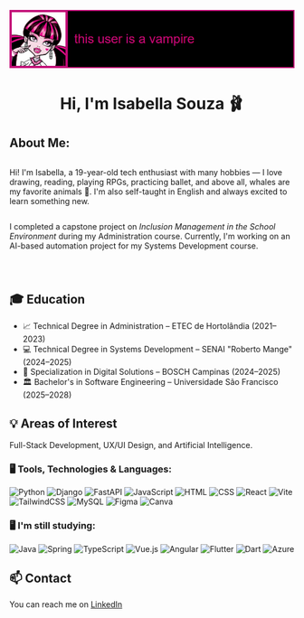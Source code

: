 <p align="center">
  <a href="https://github.com/is2bwlla">
  </a>
</p>

<div dsplay="inline-block">
</div>

<p align="center">
  <img src="draculaura.png" alt="Isabella"/>
</p>

<h1 align="center">Hi, I'm Isabella Souza 🩰</h1>

## About Me:

<div style="display: flex; flex-direction: column; align-items: center;">
  <p>Hi! I'm Isabella, a 19-year-old tech enthusiast with many hobbies — I love drawing, reading, playing RPGs, practicing ballet, and above all, whales are my favorite animals 🐋. I'm also self-taught in English and always excited to learn something new.

I completed a capstone project on *Inclusion Management in the School Environment* during my Administration course. Currently, I'm working on an AI-based automation project for my Systems Development course.</p>
</div>

## 🎓 Education

- 📈 Technical Degree in Administration – ETEC de Hortolândia (2021–2023)  
- 💻 Technical Degree in Systems Development – SENAI "Roberto Mange" (2024–2025)  
- 🧠 Specialization in Digital Solutions – BOSCH Campinas (2024–2025)  
- 🏛️ Bachelor's in Software Engineering – Universidade São Francisco (2025–2028)

## 💡 Areas of Interest
Full-Stack Development, UX/UI Design, and Artificial Intelligence.

### 🖥️ Tools, Technologies & Languages: 
<div>
  <img width="40px" src="https://cdn.jsdelivr.net/gh/devicons/devicon@latest/icons/python/python-original.svg" title="Python"/>
  <img width="40px" src="https://cdn.jsdelivr.net/gh/devicons/devicon@latest/icons/django/django-plain.svg" title="Django"/>
  <img width="40px" src="https://cdn.jsdelivr.net/gh/devicons/devicon@latest/icons/fastapi/fastapi-original.svg" title="FastAPI" />
  <img width="40px" src="https://cdn.jsdelivr.net/gh/devicons/devicon@latest/icons/javascript/javascript-original.svg" title="JavaScript"/>
  <img width="40px" src="https://cdn.jsdelivr.net/gh/devicons/devicon@latest/icons/html5/html5-original.svg" title="HTML"/>
  <img width="40px" src="https://cdn.jsdelivr.net/gh/devicons/devicon@latest/icons/css3/css3-original.svg" title="CSS"/>
  <img width="40px" src="https://cdn.jsdelivr.net/gh/devicons/devicon@latest/icons/react/react-original.svg" title="React"/>
  <img width="40px" src="https://cdn.jsdelivr.net/gh/devicons/devicon@latest/icons/vite/vite-original.svg" title="Vite"/>
  <img width="40px" src="https://cdn.jsdelivr.net/gh/devicons/devicon@latest/icons/tailwindcss/tailwindcss-original.svg" title="TailwindCSS"/>
  <img width="40px" src="https://cdn.jsdelivr.net/gh/devicons/devicon@latest/icons/mysql/mysql-original-wordmark.svg" title="MySQL"/>
  <img width="40px" src="https://cdn.jsdelivr.net/gh/devicons/devicon@latest/icons/figma/figma-original.svg" title="Figma"/>
  <img width="40px" src="https://cdn.jsdelivr.net/gh/devicons/devicon@latest/icons/canva/canva-original.svg" title="Canva"/>
</div>

### 🖥️ I'm still studying: 
<div>
  <img width="40px" src="https://cdn.jsdelivr.net/gh/devicons/devicon@latest/icons/java/java-original.svg" title="Java"/>
  <img width="40px" src="https://cdn.jsdelivr.net/gh/devicons/devicon@latest/icons/spring/spring-original.svg" title="Spring"/>
  <img width="40px" src="https://cdn.jsdelivr.net/gh/devicons/devicon@latest/icons/typescript/typescript-original.svg" title="TypeScript"/>
  <img width="40px" src="https://cdn.jsdelivr.net/gh/devicons/devicon@latest/icons/vuejs/vuejs-original.svg" title="Vue.js"/>
  <img width="40px" src="https://cdn.jsdelivr.net/gh/devicons/devicon@latest/icons/angular/angular-original.svg" title="Angular"/>
  <img width="40px" src="https://cdn.jsdelivr.net/gh/devicons/devicon@latest/icons/flutter/flutter-original.svg" title="Flutter"/>
  <img width="40px" src="https://cdn.jsdelivr.net/gh/devicons/devicon@latest/icons/dart/dart-original.svg" title="Dart"/>
  <img width="40px" src="https://cdn.jsdelivr.net/gh/devicons/devicon@latest/icons/azure/azure-original.svg" title="Azure"/>
</div>
          
## 📫 Contact
You can reach me on [LinkedIn](https://www.linkedin.com/in/isabella-souza-365a79293/)
